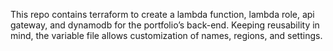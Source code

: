 This repo contains terraform to create a lambda function, lambda role, api gateway, and dynamodb for the portfolio’s back-end. Keeping reusability in mind, the variable file allows customization of names, regions, and settings.
